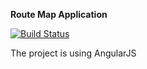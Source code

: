 **Route Map Application**

[![Build Status](https://travis-ci.org/iuv-dev/routeapp.svg?branch=master)](https://travis-ci.org/iuv-dev/routeapp)

The project is using AngularJS